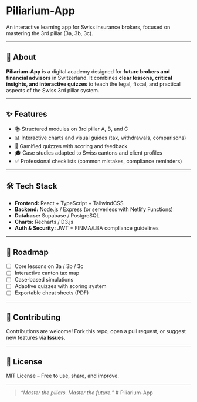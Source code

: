 # Piliarium-App

An interactive learning app for Swiss insurance brokers, focused on mastering the 3rd pillar (3a, 3b, 3c).

---

## 📖 About
**Piliarium-App** is a digital academy designed for **future brokers and financial advisors** in Switzerland.
It combines **clear lessons, critical insights, and interactive quizzes** to teach the legal, fiscal, and practical aspects of the Swiss 3rd pillar system.

---

## ✨ Features
- 📚 Structured modules on 3rd pillar A, B, and C
- 📊 Interactive charts and visual guides (tax, withdrawals, comparisons)
- 🧩 Gamified quizzes with scoring and feedback
- 🎓 Case studies adapted to Swiss cantons and client profiles
- ✅ Professional checklists (common mistakes, compliance reminders)

---

## 🛠️ Tech Stack
- **Frontend:** React + TypeScript + TailwindCSS
- **Backend:** Node.js / Express (or serverless with Netlify Functions)
- **Database:** Supabase / PostgreSQL
- **Charts:** Recharts / D3.js
- **Auth & Security:** JWT + FINMA/LBA compliance guidelines

---

## 🚀 Roadmap
- [ ] Core lessons on 3a / 3b / 3c
- [ ] Interactive canton tax map
- [ ] Case-based simulations
- [ ] Adaptive quizzes with scoring system
- [ ] Exportable cheat sheets (PDF)

---

## 🤝 Contributing
Contributions are welcome!
Fork this repo, open a pull request, or suggest new features via **Issues**.

---

## 📜 License
MIT License – Free to use, share, and improve.

---

> *“Master the pillars. Master the future.”*
#   P i l i a r i u m - A p p  
 